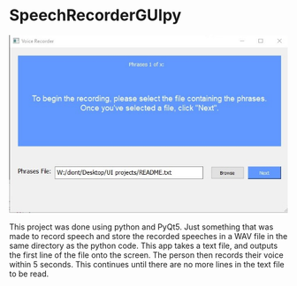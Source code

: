 # SpeechRecorderGUIpy
![alt text](https://github.com/pokemondion/SpeechRecorderGUIpy/blob/master/pic1.jpg)
<p>
This project was done using python and PyQt5.
Just something that was made to record speech and store the recorded speeches in a WAV file in the same directory as the python code. This app takes a text file, and outputs the first line of the file onto the screen. The person then records their voice within 5 seconds. This continues until there are no more lines in the text file to be read.
</p>
